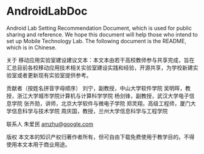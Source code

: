 # AndroidLabDoc
Android Lab Setting Recommendation Document, which is used for public sharing and reference. We hope this document will help those who intend to set up Mobile Technology Lab. The following document is the README, which is in Chinese.

关于
移动应用实验室建设建议文本：本文本由若干高校教师参与共享完成，旨在汇总目前各校移动应用技术相关实验室建设实践和经验，开源共享，为学校新建实验室或者更新现有实验室提供参考。

贡献者（按姓名拼音字母顺序）
刘宁，副教授，中山大学软件学院
吴明晖，教授，浙江大学城市学院计算机与计算科学学院
杨剑锋，副教授，武汉大学电子信息学院
张齐勋，讲师，北京大学软件与微电子学院
郑灵翔，高级工程师，厦门大学信息科学与技术学院
周庆国，教授，兰州大学信息科学与工程学院

联系人
朱爱民 amzhu@google.com

版权
本文本的知识产权归著作者所有，但可自由下载免费使用于教学目的。不得使用本文本用于商业用途。
